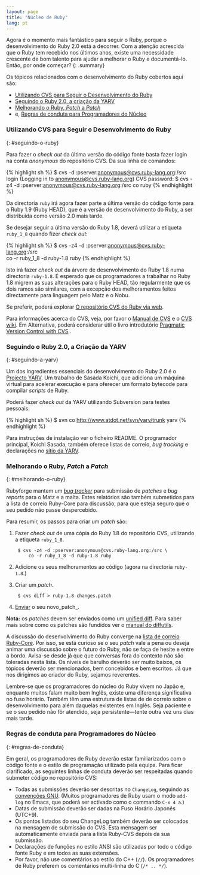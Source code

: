 ```yaml
---
layout: page
title: "Núcleo de Ruby"
lang: pt
---
```


Agora é o momento mais fantástico para seguir o Ruby, porque o
desenvolvimento do Ruby 2.0 está a decorrer. Com a atenção acrescida que
o Ruby tem recebido nos últimos anos, existe uma necessidade crescente
de bom talento para ajudar a melhorar o Ruby e documentá-lo. Então, por
onde começar?
{: .summary}

Os tópicos relacionados com o desenvolvimento do Ruby cobertos aqui são:

* [Utilizando CVS para Seguir o Desenvolvimento do
  Ruby](#seguindo-o-ruby "Utilizando CVS para Seguir o Desenvolvimento
  do Ruby")
* [Seguindo o Ruby 2.0, a criação da YARV](#seguindo-a-yarv "Seguindo o
  Ruby 2.0, a criação da YARV")
* [Melhorando o Ruby, *Patch* a *Patch*](#melhorando-o-ruby "Melhorando
  o Ruby, Patch a Patch")
* e, [Regras de conduta para Programadores do Núcleo](#regras-de-conduta
  "Regras de conduta para Programadores do Núcleo")

### Utilizando CVS para Seguir o Desenvolvimento do Ruby
{: #seguindo-o-ruby}

Para fazer o *check out* da última versão do código fonte basta fazer
login na conta *anonymous* do repositório CVS. Da sua linha de comandos:

{% highlight sh %}
$ cvs -d :pserver:anonymous@cvs.ruby-lang.org:/src login
(Logging in to anonymous@cvs.ruby-lang.org)
CVS password:
$ cvs -z4 -d :pserver:anonymous@cvs.ruby-lang.org:/src co ruby
{% endhighlight %}

Da directoria `ruby` irá agora fazer parte a última versão do código
fonte para o Ruby 1.9 (Ruby HEAD), que é a versão de desenvolvimento do
Ruby, a ser distribuída como versão 2.0 mais tarde.

Se desejar seguir a última versão do Ruby 1.8, deverá utilizar a
etiqueta `ruby_1_8` quando fizer *check out*\:

{% highlight sh %}
$ cvs -z4 -d :pserver:anonymous@cvs.ruby-lang.org:/src \
    co -r ruby_1_8 -d ruby-1.8 ruby
{% endhighlight %}

Isto irá fazer *check out* da árvore de desenvolvimento do Ruby 1.8 numa
directoria `ruby-1.8`. É esperado que os programadores a trabalhar no
Ruby 1.8 migrem as suas alterações para o Ruby HEAD, tão regularmente
que os dois ramos são similares, com a excepção dos melhoramentos feitos
directamente para linguagem pelo Matz e o Nobu.

Se preferir, poderá explorar [O repositório CVS do Ruby via web][1].

Para informações acerca do CVS, veja, por favor o [Manual de CVS][2] e o
[CVS wiki][3]. Em Alternativa, poderá considerar útil o livro
introdutório [Pragmatic Version Control with CVS][4] .

### Seguindo o Ruby 2.0, a Criação da YARV
{: #seguindo-a-yarv}

Um dos ingredientes essenciais do desenvolvimento do Ruby 2.0 é o
[Projecto YARV][5]. Um trabalho de Sasada Koichi, que adiciona um
máquina virtual para acelerar execução e para oferecer um formato
bytecode para compilar *scripts* de Ruby.

Poderá fazer *check out* da YARV utilizando Subversion para testes
pessoais:

{% highlight sh %}
$ svn co http://www.atdot.net/svn/yarv/trunk yarv
{% endhighlight %}

Para instruções de instalação ver o ficheiro README. O programador
principal, Koichi Sasada, também oferece listas de correio, *bug
tracking* e declarações no [sítio da YARV][5].

### Melhorando o Ruby, *Patch* a *Patch* 
{: #melhorando-o-ruby}

Rubyforge mantem um [*bug tracker*][6] para submissão de *patches* e
*bug reports* para o Matz e a malta. Estes relatórios são também
submetidos para a lista de correio Ruby-Core para discussão, para que
esteja seguro que o seu pedido não passe despercebido.

Para resumir, os passos para criar um *patch* são:

1.  Fazer *check out* de uma cópia do Ruby 1.8 do repositório CVS,
    utilizando a etiqueta `ruby_1_8`.

         $ cvs -z4 -d :pserver:anonymous@cvs.ruby-lang.org:/src \
             co -r ruby_1_8 -d ruby-1.8 ruby

2.  Adicione os seus melhoramentos ao código (agora na directoria
    `ruby-1.8`.)
3.  Criar um *patch*.

         $ cvs diff > ruby-1.8-changes.patch

4.  [Enviar][7] o seu novo\_patch\_.

**Nota:** os *patches* devem ser enviados como um [unified diff][8].
Para saber mais sobre como os patches são fundidos ver o [manual do
diffutils][9].

A discussão do desenvolvimento do Ruby converge na
[lista de correio Ruby-Core][mailing-lists]. Por isso, se está curioso
se o seu *patch* vale a pena ou deseja animar uma discussão sobre o
futuro do Ruby, não se faça de hesite e entre a bordo. Avisa-se desde já
que que conversas fora do contexto não são toleradas nesta lista. Os
níveis de barulho deverão ser muito baixos, os tópicos deverão ser
mencionados, bem concebidos e bem escritos. Já que nos dirigimos ao
criador do Ruby, sejamos reverentes.

Lembre-se que os programadores do núcleo do Ruby vivem no Japão e,
enquanto muitos falam muito bem Inglês, existe uma diferença
significativa no fuso horário. Também têm uma estrutura de listas de de
correio sobre o desenvolvimento para além daquelas existentes em Inglês.
Seja paciente e se o seu pedido não fôr atendido, seja persistente—tente
outra vez uns dias mais tarde.

### Regras de conduta para Programadores do Núcleo
{: #regras-de-conduta}

Em geral, os programadores de Ruby deverão estar familiarizados com o
código fonte e o estilo de programação utilizado pela equipa. Para ficar
clarificado, as seguintes linhas de conduta deverão ser respeitadas
quando submeter código no repositório CVS:

* Todas as submissões deverão ser descritas no `ChangeLog`, seguindo as
  [convenções GNU][10]. (Muitos programadores de Ruby usam o modo
  `add-log` no Emacs, que poderá ser activado como o commando `C-x 4
  a`.)
* Datas de submissão deverão ser dadas na Fuso Horário Japonês (UTC+9).
* Os pontos listados do seu ChangeLog também deverão ser colocados na
  mensagem de submissão do CVS. Esta mensagem ser automaticamente
  enviada para a lista Ruby-CVS depois da sua submissão.
* Declarações de funções no estilo ANSI são utilizadas por todo o
  código fonte Ruby e em todos as suas extensões.
* Por favor, não use comentários ao estilo do C++ (`//`). Os
  programadores de Ruby preferem os comentários multi-linha do C
  (`/* .. */`).



[mailing-lists]: /pt/community/mailing-lists/
[1]: /cgi-bin/cvsweb.cgi/ "repositório CVS do Ruby via web"
[2]: http://www.nongnu.org/cvs/cvs.html
[3]: http://ximbiot.com/cvs/wiki/index.php?title=Main_Page
[4]: http://www.pragmaticprogrammer.com/starter_kit/vcc/index.html
[5]: http://atdot.net/yarv/
[6]: http://rubyforge.org/tracker/?func=browse&amp;group_id=426&amp;atid=1698
[7]: http://rubyforge.org/tracker/?func=add&amp;group_id=426&amp;atid=1700 "Enviar patch"
[8]: http://www.gnu.org/software/diffutils/manual/html_node/Unified-Format.html "diff no formato unificado"
[9]: http://www.gnu.org/software/diffutils/manual/html_node/Merging-with-patch.html#Merging%20with%20patch
[10]: http://www.gnu.org/prep/standards/standards.html#Change-Logs
